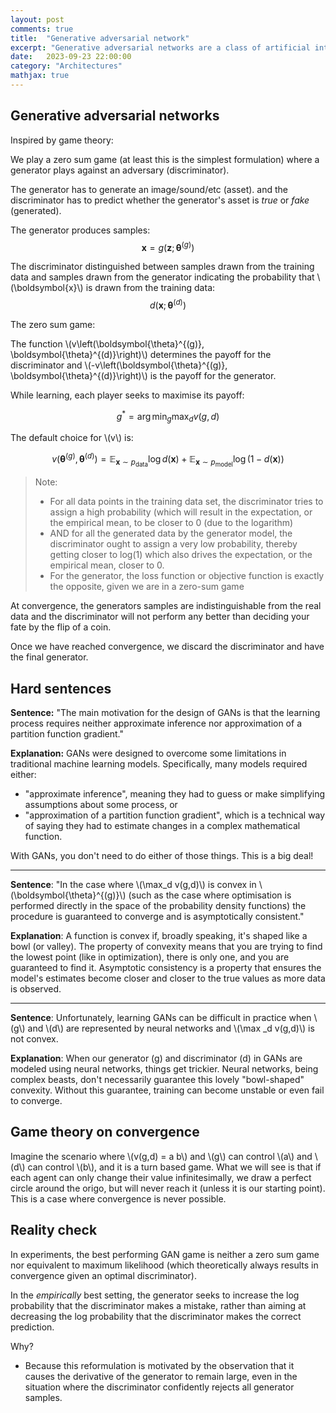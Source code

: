 ```yaml
---
layout: post
comments: true
title:  "Generative adversarial network"
excerpt: "Generative adversarial networks are a class of artificial intelligence algorithms used in unsupervised machine learning, implemented by a system of two neural networks contesting with each other in a game."
date:   2023-09-23 22:00:00
category: "Architectures"
mathjax: true
---
```



## Generative adversarial networks



Inspired by game theory: 

We play a zero sum game (at least this is the simplest formulation) where a generator plays against an adversary (discriminator).

The generator has to generate an image/sound/etc (asset). and the discriminator has to predict whether the generator's asset is *true* or *fake* (generated).



The generator produces samples:
$$
\boldsymbol{x} = g(\boldsymbol{z};\boldsymbol{\theta}^{(g)})
$$


The discriminator distinguished between samples drawn from the training data and samples drawn from the generator indicating the probability that \\(\boldsymbol{x}\\) is drawn from the training data:
$$
d(\boldsymbol{x};\boldsymbol{\theta}^{(d)})
$$


The zero sum game:

The function \\(v\left(\boldsymbol{\theta}^{(g)}, \boldsymbol{\theta}^{(d)}\right)\\)  determines the payoff for the discriminator and \\(-v\left(\boldsymbol{\theta}^{(g)}, \boldsymbol{\theta}^{(d)}\right)\\) is the payoff for the generator.

While learning, each player seeks to maximise its payoff:

$$
g^* = \arg \min_g \max_d v(g,d)
$$

The default choice for \\(v\\) is:

$$
v\left(\boldsymbol{\theta}^{(g)}, \boldsymbol{\theta}^{(d)}\right) = \mathbb{E}_{\textbf{x} \sim p_{\text{data} }} \log d(\boldsymbol{x}) + \mathbb{E}_{\textbf{x}\sim p_{\text{model} }}\log(1-d(\boldsymbol{x}))
$$


> Note: 
>
> - For all data points in the training data set, the discriminator tries to assign a high probability (which will result in the expectation, or the empirical mean, to be closer to 0 (due to the logarithm) 
> - AND for all the generated data by the generator model, the discriminator ought to assign a very low probability, thereby getting closer to log(1) which also drives the expectation, or the empirical mean, closer to 0.  
> - For the generator, the loss function or objective function is exactly the opposite, given we are in a zero-sum game



At convergence, the generators samples are indistinguishable from the real data and the discriminator will not perform any better than deciding your fate by the flip of a coin.

Once we have reached convergence, we discard the discriminator and have the final generator.



## Hard sentences

**Sentence:** "The main motivation for the design of GANs is that the learning process requires neither approximate inference nor approximation of a partition function gradient."

**Explanation:** GANs were designed to overcome some limitations in traditional machine learning models. Specifically, many models required either:

- "approximate inference", meaning they had to guess or make simplifying assumptions about some process, or
- "approximation of a partition function gradient", which is a technical way of saying they had to estimate changes in a complex mathematical function.

With GANs, you don't need to do either of those things. This is a big deal!

---

**Sentence**: "In the case where \\(\max_d v(g,d)\\) is convex in \\(\boldsymbol{\theta}^{(g)}\\) (such as the case where optimisation is performed directly in the space of the probability density functions) the procedure is guaranteed to converge and is asymptotically consistent."

**Explanation**: A function is convex if, broadly speaking, it's shaped like a bowl (or valley). The property of convexity means that you are trying to find the lowest point (like in optimization), there is only one, and you are guaranteed to find it. Asymptotic consistency is a property that ensures the model's estimates become closer and closer to the true values as more data is observed.

---

**Sentence**: Unfortunately, learning GANs can be difficult in practice when \\(g\\) and \\(d\\) are represented by neural networks and \\(\max _d v(g,d)\\) is not convex.

**Explanation**: When our generator (g) and discriminator (d) in GANs are modeled using neural networks, things get trickier. Neural networks, being complex beasts, don't necessarily guarantee this lovely "bowl-shaped" convexity. Without this guarantee, training can become unstable or even fail to converge.

## Game theory on convergence

Imagine the scenario where \\(v(g,d) = a b\\) and \\(g\\) can control \\(a\\) and \\(d\\) can control \\(b\\), and it is a turn based game. What we will see is that if each agent can only change their value infinitesimally, we draw a perfect circle around the origo, but will never reach it (unless it is our starting point). This is a case where convergence is never possible. 

## Reality check

In experiments, the best performing GAN game is neither a zero sum game nor equivalent to maximum likelihood (which theoretically always results in convergence given an optimal discriminator).

In the *empirically* best setting, the generator seeks to increase the log probability that the discriminator makes a mistake, rather than aiming at decreasing the log probability that the discriminator makes the correct prediction.

Why?

- Because this reformulation is motivated by the observation that it causes the derivative of the generator to remain large, even in the situation where the discriminator confidently rejects all generator samples.

